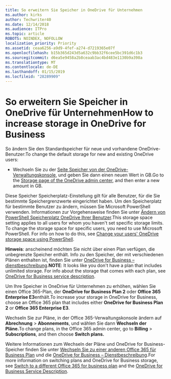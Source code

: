 ```yaml
---
title: So erweitern Sie Speicher in OneDrive für Unternehmen
ms.author: kirks
author: Techwriter40
ms.date: 12/14/2018
ms.audience: ITPro
ms.topic: article
ROBOTS: NOINDEX, NOFOLLOW
localization_priority: Priority
ms.assetid: ceaa6256-a9d9-4fef-a274-d7219365e07f
ms.openlocfilehash: b15b365d243d5a632c9bb32f6cee5bc391d6c1b3
ms.sourcegitcommit: d6ea5e9458a2b8ceaab3ac4bd483e1130b9a398a
ms.translationtype: MT
ms.contentlocale: de-DE
ms.lasthandoff: 01/15/2019
ms.locfileid: "28289909"
---
```

# <a name="how-to-increase-storage-in-onedrive-for-business"></a><span data-ttu-id="33fc1-102">So erweitern Sie Speicher in OneDrive für Unternehmen</span><span class="sxs-lookup"><span data-stu-id="33fc1-102">How to increase storage in OneDrive for Business</span></span>

<span data-ttu-id="33fc1-103">So ändern Sie den Standardspeicher für neue und vorhandene OneDrive-Benutzer:</span><span class="sxs-lookup"><span data-stu-id="33fc1-103">To change the default storage for new and existing OneDrive users:</span></span>
  
- <span data-ttu-id="33fc1-104">Wechseln Sie zu der [Seite Speicher von der OneDrive-Verwaltungskonsole](https://admin.onedrive.com/?v=StorageSettings), und geben Sie dann einen neuen Wert in GB.</span><span class="sxs-lookup"><span data-stu-id="33fc1-104">Go to the [Storage page of the OneDrive admin center](https://admin.onedrive.com/?v=StorageSettings), and then enter a new amount in GB.</span></span>
    
<span data-ttu-id="33fc1-p101">Diese Speicher Speicherplatz-Einstellung gilt für alle Benutzer, für die Sie bestimmte Speichergrenzwerte eingerichtet haben. Um den Speicherplatz für bestimmte Benutzer zu ändern, müssen Sie Microsoft PowerShell verwenden. Informationen zur Vorgehensweise finden Sie unter [Ändern von PowerShell Speicherplatz OneDrive Ihrer Benutzer](https://go.microsoft.com/fwlink/?linkid=866402).</span><span class="sxs-lookup"><span data-stu-id="33fc1-p101">This storage space setting applies to all users for whom you haven't set specific storage limits. To change the storage space for specific users, you need to use Microsoft PowerShell. For info on how to do this, see [Change your users' OneDrive storage space using PowerShell](https://go.microsoft.com/fwlink/?linkid=866402).</span></span> 
  
 <span data-ttu-id="33fc1-p102">**Hinweis**: anscheinend möchten Sie nicht über einen Plan verfügen, die unbegrenzte Speicher enthält. Info zu den Speicher, der mit verschiedenen Plänen enthalten ist, finden Sie unter [OneDrive for Business – dienstbeschreibung](https://go.microsoft.com/fwlink/p/?LinkID=826071).</span><span class="sxs-lookup"><span data-stu-id="33fc1-p102">**NOTE**: It looks like you don't have a plan that includes unlimited storage. For info about the storage that comes with each plan, see [OneDrive for Business service description](https://go.microsoft.com/fwlink/p/?LinkID=826071).</span></span>
  
<span data-ttu-id="33fc1-110">Um Ihre Speicher in OneDrive für Unternehmen zu erhöhen, wählen Sie einen Office 365-Plan, der **OneDrive for Business Plan 2** oder **Office 365 Enterprise E3**enthält.</span><span class="sxs-lookup"><span data-stu-id="33fc1-110">To increase your storage in OneDrive for Business, choose an Office 365 plan that includes either **OneDrive for Business Plan 2** or **Office 365 Enterprise E3**.</span></span> 
  
<span data-ttu-id="33fc1-111">Wechseln Sie zur Pläne, in der Office 365-Verwaltungskonsole ändern auf **Abrechnung** \> **Abonnements**, und wählen Sie dann **Wechseln der Pläne.**</span><span class="sxs-lookup"><span data-stu-id="33fc1-111">To change plans, in the Office 365 admin center, go to **Billing** \> **Subscriptions**, and then choose **Switch plans.**</span></span>
  
<span data-ttu-id="33fc1-112">Weitere Informationen zum Wechseln der Pläne und OneDrive for Business-Speicher finden Sie unter [Wechseln Sie zu einer anderen Office 365 für Business Plan](https://go.microsoft.com/fwlink/?LinkId=2031117) und die [OneDrive for Business – Dienstbeschreibung](https://go.microsoft.com/fwlink/?LinkId-2031122).</span><span class="sxs-lookup"><span data-stu-id="33fc1-112">For more information on switching plans and OneDrive for Business storage, see [Switch to a different Office 365 for business plan](https://go.microsoft.com/fwlink/?LinkId=2031117) and the [OneDrive for Business Service Description](https://go.microsoft.com/fwlink/?LinkId-2031122).</span></span>
  

